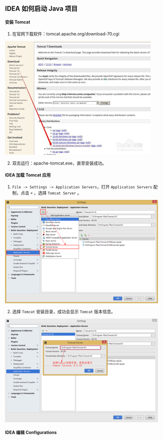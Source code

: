 ## IDEA 如何启动 Java 项目

#### 安装 Tomcat

1. 在官网下载软件：tomcat.apache.org/download-70.cgi

![tomcat下载地址](img/tomcat_down.jpg)

2. 双击运行：apache-tomcat.exe，直至安装成功。

#### IDEA 加载 Tomcat 应用

1. `File -> Settings -> Application Servers`，打开 `Application Servers` 配制，点击 `+` ，选择 `Tomcat Server` 。

![添加Tomcat应用1](img/tomcat_add_01.png)

2. 选择 `Tomcat` 安装目录，成功会显示 `Tomcat` 版本信息。

![添加Tomcat应用2](img/tomcat_add_02.png)

#### IDEA 编辑 Configurations
